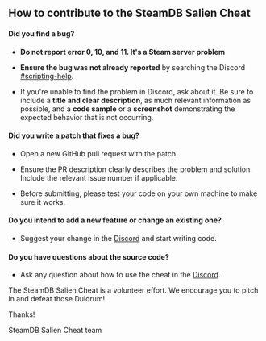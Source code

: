 ## How to contribute to the SteamDB Salien Cheat

#### **Did you find a bug?**

* **Do not report error 0, 10, and 11. It's a Steam server problem**

* **Ensure the bug was not already reported** by searching the Discord [#scripting-help](https://xq.ms/SaliensDiscord).

* If you're unable to find the problem in Discord, ask about it. Be sure to include a **title and clear description**, as much relevant information as possible, and a **code sample** or a **screenshot** demonstrating the expected behavior that is not occurring.

#### **Did you write a patch that fixes a bug?**

* Open a new GitHub pull request with the patch.

* Ensure the PR description clearly describes the problem and solution. Include the relevant issue number if applicable.

* Before submitting, please test your code on your own machine to make sure it works.

#### **Do you intend to add a new feature or change an existing one?**

* Suggest your change in the [Discord](https://xq.ms/SaliensDiscord) and start writing code.

#### **Do you have questions about the source code?**

* Ask any question about how to use the cheat in the [Discord](https://xq.ms/SaliensDiscord).

The SteamDB Salien Cheat is a volunteer effort. We encourage you to pitch in and defeat those Duldrum!

Thanks!

SteamDB Salien Cheat team

